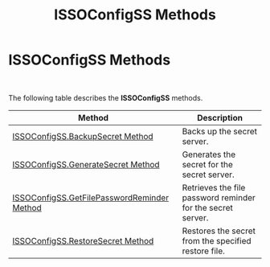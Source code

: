 ﻿---
title: ISSOConfigSS Methods
TOCTitle: ISSOConfigSS Methods
ms:assetid: 40fdcb5c-d3ba-4e22-b806-6541b87dfe96
ms:mtpsurl: https://msdn.microsoft.com/en-us/library/Aa770802(v=BTS.80)
ms:contentKeyID: 51527600
ms.date: 08/30/2017
mtps_version: v=BTS.80
---

# ISSOConfigSS Methods

 

The following table describes the **ISSOConfigSS** methods.

<table>
<thead>
<tr class="header">
<th>Method</th>
<th>Description</th>
</tr>
</thead>
<tbody>
<tr class="odd">
<td><a href="issoconfigss-backupsecret-method.md">ISSOConfigSS.BackupSecret Method</a></td>
<td>Backs up the secret server.</td>
</tr>
<tr class="even">
<td><a href="issoconfigss-generatesecret-method.md">ISSOConfigSS.GenerateSecret Method</a></td>
<td>Generates the secret for the secret server.</td>
</tr>
<tr class="odd">
<td><a href="issoconfigss-getfilepasswordreminder-method.md">ISSOConfigSS.GetFilePasswordReminder Method</a></td>
<td>Retrieves the file password reminder for the secret server.</td>
</tr>
<tr class="even">
<td><a href="issoconfigss-restoresecret-method.md">ISSOConfigSS.RestoreSecret Method</a></td>
<td>Restores the secret from the specified restore file.</td>
</tr>
</tbody>
</table>


